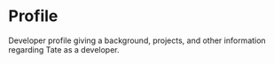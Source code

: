 # Profile
Developer profile giving a background, projects, and other information regarding Tate as a developer. 
